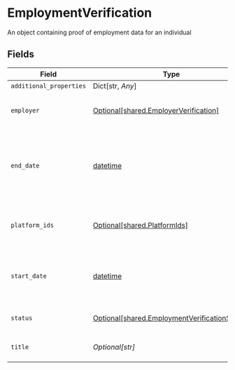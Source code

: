 # EmploymentVerification

An object containing proof of employment data for an individual


## Fields

| Field                                                                                                | Type                                                                                                 | Required                                                                                             | Description                                                                                          |
| ---------------------------------------------------------------------------------------------------- | ---------------------------------------------------------------------------------------------------- | ---------------------------------------------------------------------------------------------------- | ---------------------------------------------------------------------------------------------------- |
| `additional_properties`                                                                              | Dict[str, *Any*]                                                                                     | :heavy_minus_sign:                                                                                   | N/A                                                                                                  |
| `employer`                                                                                           | [Optional[shared.EmployerVerification]](../../models/shared/employerverification.md)                 | :heavy_minus_sign:                                                                                   | An object containing employer data.                                                                  |
| `end_date`                                                                                           | [datetime](https://docs.python.org/3/library/datetime.html#datetime-objects)                         | :heavy_minus_sign:                                                                                   | End of employment, if applicable. Provided in ISO 8601 format (YYY-MM-DD).                           |
| `platform_ids`                                                                                       | [Optional[shared.PlatformIds]](../../models/shared/platformids.md)                                   | :heavy_minus_sign:                                                                                   | An object containing a set of ids related to an employee                                             |
| `start_date`                                                                                         | [datetime](https://docs.python.org/3/library/datetime.html#datetime-objects)                         | :heavy_minus_sign:                                                                                   | Start of employment in ISO 8601 format (YYYY-MM-DD).                                                 |
| `status`                                                                                             | [Optional[shared.EmploymentVerificationStatus]](../../models/shared/employmentverificationstatus.md) | :heavy_minus_sign:                                                                                   | Current employment status.                                                                           |
| `title`                                                                                              | *Optional[str]*                                                                                      | :heavy_minus_sign:                                                                                   | Current title of employee.                                                                           |